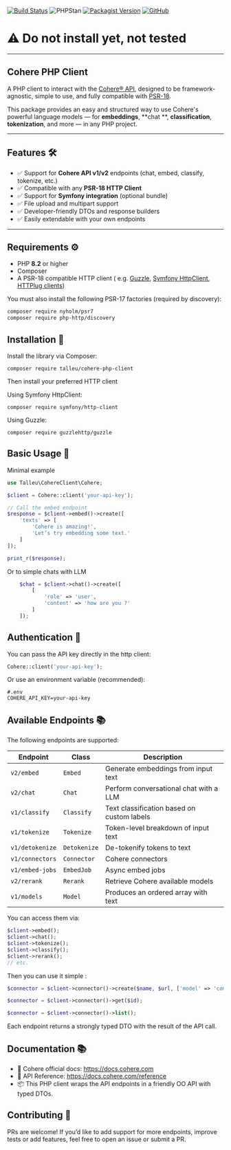 [![Build Status](https://github.com/clementtalleu/cohere-php-client/actions/workflows/tests.yaml/badge.svg)](https://github.com/clementtalleu/cohere-php-client/actions)
![PHPStan](https://img.shields.io/badge/PHPStan-OK-brightgreen)
[![Packagist Version](https://img.shields.io/packagist/v/talleu/cohere-php-client.svg)](https://packagist.org/packages/talleu/cohere-php-client)
[![GitHub](https://img.shields.io/github/license/clementtalleu/cohere-php-client.svg)](https://github.com/averias/phpredis-json)




# ⚠️ Do not install yet, not tested 




---------
## Cohere PHP Client

A PHP client to interact with the [Cohere® API](https://cohere.com/), designed to be framework-agnostic, simple to use,
and fully compatible with [PSR-18](https://www.php-fig.org/psr/psr-18/).

This package provides an easy and structured way to use Cohere's powerful language models — for **embeddings**, **chat
**, **classification**, **tokenization**, and more — in any PHP project.

---

## Features 🛠️

- ✅ Support for **Cohere API v1/v2** endpoints (chat, embed, classify, tokenize, etc.)
- ✅ Compatible with any **PSR-18 HTTP Client**
- ✅ Support for **Symfony integration** (optional bundle)
- ✅ File upload and multipart support
- ✅ Developer-friendly DTOs and response builders
- ✅ Easily extendable with your own endpoints

---

## Requirements ⚙️

- PHP **8.2** or higher
- Composer
- A PSR-18 compatible HTTP client (
  e.g. [Guzzle](https://github.com/guzzle/guzzle), [Symfony HttpClient](https://symfony.com/doc/current/http_client.html), [HTTPlug clients](https://packagist.org/providers/php-http/client-implementation))

You must also install the following PSR-17 factories (required by discovery):

```bash
composer require nyholm/psr7
composer require php-http/discovery
``` 

## Installation 📝

Install the library via Composer:

```
composer require talleu/cohere-php-client
```

Then install your preferred HTTP client

Using Symfony HttpClient:

```
composer require symfony/http-client
```

Using Guzzle:

```
composer require guzzlehttp/guzzle
```

## Basic Usage 🎯

Minimal example

```php
use Talleu\CohereClient\Cohere;

$client = Cohere::client('your-api-key'); 

// Call the embed endpoint
$response = $client->embed()->create([
    'texts' => [
        'Cohere is amazing!',
        'Let’s try embedding some text.'
    ]
]);

print_r($response);
```

Or to simple chats with LLM

```php
    $chat = $client->chat()->create([
        [
            'role' => 'user',
            'content' => 'how are you ?'
        ]
    ]);
```

## Authentication 🔐

You can pass the API key directly in the http client:

```php
Cohere::client('your-api-key');
```

Or use an environment variable (recommended):

```dotenv
#.env
COHERE_API_KEY=your-api-key
``` 

## Available Endpoints 📚

The following endpoints are supported:

| Endpoint        | Class        | Description                                |
|-----------------|--------------|--------------------------------------------|
| `v2/embed`      | `Embed`      | Generate embeddings from input text        |
| `v2/chat`       | `Chat`       | Perform conversational chat with a LLM     |
| `v1/classify`   | `Classify`   | Text classification based on custom labels |
| `v1/tokenize`   | `Tokenize`   | Token-level breakdown of input text        |
| `v1/detokenize` | `Detokenize` | De-tokenify tokens to text                 |
| `v1/connectors` | `Connector`  | Cohere connectors                          |
| `v1/embed-jobs` | `EmbedJob`   | Async embed jobs                           |
| `v2/rerank`     | `Rerank`     | Retrieve Cohere available models           |
| `v1/models`     | `Model`      | Produces an ordered array with text        |

You can access them via:

```php
$client->embed();
$client->chat();
$client->tokenize();
$client->classify();
$client->rerank();
// etc.
```

Then you can use it simple :

```php
$connector = $client->connector()->create($name, $url, ['model' => 'command-a-03-2025']);

$connector = $client->connector()->get($id);

$connector = $client->connector()->list();
```

Each endpoint returns a strongly typed DTO with the result of the API call.

## Documentation 📚

- 🧠 Cohere official docs: https://docs.cohere.com
- 📘 API Reference: https://docs.cohere.com/reference
- 📦 This PHP client wraps the API endpoints in a friendly OO API with typed DTOs.

## Contributing 🤝

PRs are welcome! If you’d like to add support for more endpoints, improve tests or add features, feel free to open an
issue or submit a PR.